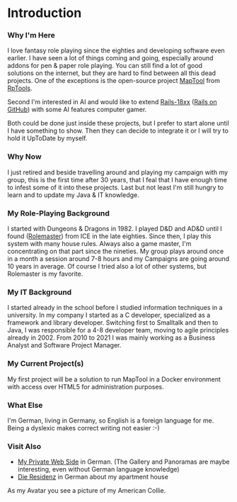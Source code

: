 # Introduction

### Why I'm Here
I love fantasy role playing since the eighties and developing software even earlier. I have seen a lot of things coming and going, especially around addons for pen & paper role playing. You can still find a lot of good solutions on the internet, but they are hard to find between all this dead projects. One of the exceptions is the open-source project [MapTool](https://www.rptools.net/toolbox/maptool/) from [RpTools](https://www.rptools.net/).

Second I'm interested in AI and would like to extend [Rails-18xx](https://sourceforge.net/projects/rails/) ([Rails on GitHub](https://github.com/Rails-18xx/)) with some AI features computer gamer.

Both could be done just inside these projects, but I prefer to start alone until I have something to show. Then they can decide to integrate it or I will try to hold it UpToDate by myself.


### Why Now
I just retired and beside travelling around and playing my campaign with my group, this is the first time after 30 years, that I feal that I have enough time to infest some of it into these projects. Last but not least I'm still hungry to learn and to update my Java & IT knowledge. 

### My Role-Playing Background
I started with Dungeons & Dragons in 1982. I played D&D and AD&D until I found ([Rolemaster](https://de.wikipedia.org/wiki/Rolemaster)) from ICE in the late eighties. Since then, I play this system with many house rules. Always also a game master, I'm concentrating on that part since the nineties. My group plays around once in a month a session around 7-8 hours and my Campaigns are going around 10 years in average. Of course I tried also a lot of other systems, but Rolemaster is my favorite.

### My IT Background
I started already in the school before I studied information techniques in a university. In my company I started as a C developer, specialized as a framework and library developer.
Switching first to Smalltalk and then to Java, I was responsible for a 4-8 developer team, moving to agile principles already in 2002. From 2010 to 2021 I was mainly working as a Business Analyst and Software Project Manager. 

### My Current Project(s)
My first project will be a solution to run MapTool in a Docker environment with access over HTML5 for administration purposes.

### What Else
I'm German, living in Germany, so English is a foreign language for me. Being a dyslexic makes correct writing not easier :-)

### Visit Also
- [My Private Web Side](https://rainer-muetze.de/) in German. (The Gallery and Panoramas are maybe interesting, even without German language knowledge)
- [Die Residenz](https://die-residenz.de/) in German about my apartment house

As my Avatar you see a picture of my American Collie.

<!--
**Snarfbur/Snarfbur** is a ✨ _special_ ✨ repository because its `README.md` (this file) appears on your GitHub profile.

Here are some ideas to get you started:

- 🔭 I’m currently working on ...
- 🌱 I’m currently learning ...
- 👯 I’m looking to collaborate on ...
- 🤔 I’m looking for help with ...
- 💬 Ask me about ...
- 📫 How to reach me: ...
- 😄 Pronouns: ...
- ⚡ Fun fact: ...
-->

